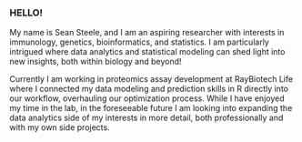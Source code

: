 ### HELLO!

My name is Sean Steele, and I am an aspiring researcher with interests in immunology, genetics, bioinformatics, and statistics.  I am particularly intrigued where data analytics and statistical modeling can shed light into new insights, both within biology and beyond!

Currently I am working in proteomics assay development at RayBiotech Life where I connected my data modeling and prediction skills in R directly into our workflow, overhauling our optimization process. While I have enjoyed my time in the lab, in the foreseeable future I am looking into expanding the data analytics side of my interests in more detail, both professionally and with my own side projects. 


<!--
**seansteel3/seansteel3** is a ✨ _special_ ✨ repository because its `README.md` (this file) appears on your GitHub profile.

Here are some ideas to get you started:

- 🔭 I’m currently working on ...
- 🌱 I’m currently learning ...
- 👯 I’m looking to collaborate on ...
- 🤔 I’m looking for help with ...
- 💬 Ask me about ...
- 📫 How to reach me: ...
- 😄 Pronouns: ...
- ⚡ Fun fact: ...
-->
